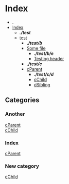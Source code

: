 # Index 
* ***.***
* [Index ](./docs.doc.md)
	* ***./test***
	* [test](./test/test.doc.md)
		* ***./test/b***
		* [Some file](./test/b/child.doc.md)
			* ***./test/b/e***
			* [Testing header](./test/b/e/testing.doc.md)
		* ***./test/c***
		* [cParent](./test/c/cParent.doc.md)
			* ***./test/c/d***
			* [cChild](./test/c/d/cChild.doc.md)
			* [dSibling](./test/c/d/dSibling.doc.md)

## Categories

### Another
[cParent](./test/c/cParent.doc.md)  
[cChild](./test/c/d/cChild.doc.md)  

### Index
[cParent](./test/c/cParent.doc.md)  

### New category
[cChild](./test/c/d/cChild.doc.md)  
